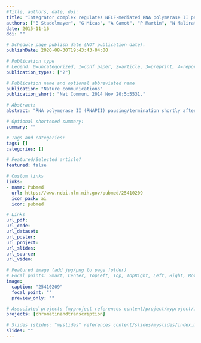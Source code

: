 ```yaml
---
#Title, authors, date, doi:
title: "Integrator complex regulates NELF-mediated RNA polymerase II pause/release and processivity at coding genes."
authors: ["B Stadelmayer", "G Micas", "A Gamot", "P Martin", "N Malirat", "S Koval", "R Raffel", "B Sobhian", "D Severac", "S Rialle", "H Parrinello", "O Cuvier", "M Benkirane"]
date: 2015-11-16
doi: ""

# Schedule page publish date (NOT publication date).
publishDate: 2020-08-30T19:43:43-04:00

# Publication type
# Legend: 0=uncategorized, 1=conf paper, 2=article, 3=preprint, 4=report, 5=book, 6=book chapter, 7=thesis, 8=patent
publication_types: ["2"]

# Publication name and optional abbreviated name
publication: "Nature communications"
publication_short: "Nat Commun. 2014 Nov 20;5:5531."

# Abstract:
abstract: "RNA polymerase II (RNAPII) pausing/termination shortly after initiation is a hallmark of gene regulation. Here, we show that negative elongation factor (NELF) interacts with Integrator complex subunits (INTScom), RNAPII and Spt5. The interaction between NELF and INTScom subunits is RNA and DNA independent. Using both human immunodeficiency virus type 1 promoter and genome-wide analyses, we demonstrate that Integrator subunits specifically control NELF-mediated RNAPII pause/release at coding genes. The strength of RNAPII pausing is determined by the nature of the NELF-associated INTScom subunits. Interestingly, in addition to controlling RNAPII pause-release INTS11 catalytic subunit of the INTScom is required for RNAPII processivity. Finally, INTScom target genes are enriched in human immunodeficiency virus type 1 transactivation response element/NELF binding element and in a 3' box sequence required for small nuclear RNA biogenesis. Revealing these unexpected functions of INTScom in regulating RNAPII pause-release and completion of mRNA synthesis of NELF-target genes will contribute to our understanding of the gene expression cycle."

# Optional shortened summary:
summary: ""

# Tags and categories:
tags: []
categories: []

# Featured/Selected article?
featured: false

# Custom links
links:
- name: Pubmed
  url: https://www.ncbi.nlm.nih.gov/pubmed/25410209
  icon_pack: ai
  icon: pubmed

# Links
url_pdf:
url_code:
url_dataset:
url_poster:
url_project:
url_slides:
url_source:
url_video:

# Featured image (add jpg/png to page folder)
# Focal points: Smart, Center, TopLeft, Top, TopRight, Left, Right, BottomLeft, Bottom, BottomRight
image: 
  caption: "25410209"
  focal_point: ""
  preview_only: ""

# Associated projects (myproject references content/project/myproject/index.md)
projects: [chromatinandtranscription]

# Slides (slides: "myslides" references content/slides/myslides/index.md)
slides: ""
---
```

